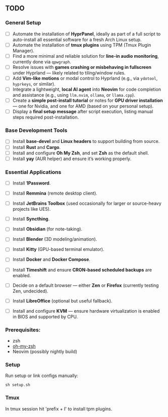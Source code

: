 ## TODO

### General Setup
- [ ] Automate the installation of **HyprPanel**, ideally as part of a full script to auto-install all essential software for a fresh Arch Linux setup.
- [ ] Automate the installation of **tmux plugins** using TPM (Tmux Plugin Manager).
- [ ] Find a more minimal and reliable solution for **line-in audio monitoring**, currently done via `qpwgraph`.
- [ ] Resolve issues with **games crashing or misbehaving in fullscreen** under Hyprland — likely related to tiling/window rules.
- [ ] Add **Vim-like motions** or modal control to Hyprland (e.g., via `ydotool`, `hyprkeys`, or similar).
- [ ] Integrate a lightweight, **local AI agent** into **Neovim** for code completion and assistance (e.g., using `llm.nvim`, `ollama`, or `llama.cpp`).
- [ ] Create a **simple post-install tutorial** or notes for **GPU driver installation** — one for Nvidia, and one for AMD (based on your personal setup).
- [ ] Display a **final setup message** after script execution, listing manual steps required post-installation.

### Base Development Tools
- [ ] Install **base-devel** and **Linux headers** to support building from source.
- [ ] Install **Rust** and **Cargo**.
- [ ] Install and configure **Oh My Zsh**, and set **Zsh** as the default shell.
- [ ] Install **yay** (AUR helper) and ensure it’s working properly.

### Essential Applications
- [ ] Install **1Password**.
- [ ] Install **Remmina** (remote desktop client).
- [ ] Install **JetBrains Toolbox** (used occasionally for larger or source-heavy projects like UE5).
- [ ] Install **Syncthing**.
- [ ] Install **Obsidian** (for note-taking).
- [ ] Install **Blender** (3D modeling/animation).
- [ ] Install **Kitty** (GPU-based terminal emulator).
- [ ] Install **Docker** and **Docker Compose**.
- [ ] Install **Timeshift** and ensure **CRON-based scheduled backups** are enabled.
- [ ] Decide on a default browser — either **Zen** or **Firefox** (currently testing Zen, undecided).
- [ ] Install **LibreOffice** (optional but useful fallback).
- [ ] Install and configure **KVM** — ensure hardware virtualization is enabled in BIOS and supported by CPU.


### Prerequisites:
- zsh
- [oh-my-zsh](https://ohmyz.sh/#install)
- Neovim (possibly nightly build)

### Setup

Run setup or link configs manually:

```shell
sh setup.sh
```

### Tmux

In tmux session hit 'prefix + I' to install tpm plugins.
